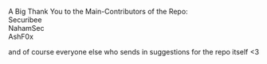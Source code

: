 A Big Thank You to the Main-Contributors of the Repo:<br>
Securibee<br>
NahamSec<br>
AshF0x<br>

and of course everyone else who sends in suggestions for the repo itself <3
